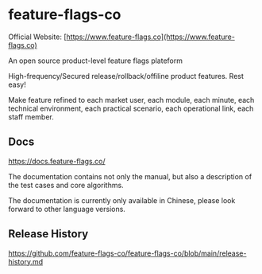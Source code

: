 # feature-flags-co


Official Website: [https://www.feature-flags.co](https://www.feature-flags.co)

An open source product-level feature flags plateform

High-frequency/Secured release/rollback/offiline product features. Rest easy!

Make feature refined to each market user, each module, each minute, each technical environment, each practical scenario, each operational link, each staff member.


## Docs

https://docs.feature-flags.co/

The documentation contains not only the manual, but also a description of the test cases and core algorithms.

The documentation is currently only available in Chinese, please look forward to other language versions.



## Release History

https://github.com/feature-flags-co/feature-flags-co/blob/main/release-history.md


